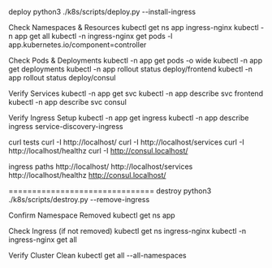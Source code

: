 deploy
python3 ./k8s/scripts/deploy.py --install-ingress

Check Namespaces & Resources
kubectl get ns app ingress-nginx
kubectl -n app get all
kubectl -n ingress-nginx get pods -l app.kubernetes.io/component=controller

Check Pods & Deployments
kubectl -n app get pods -o wide
kubectl -n app get deployments
kubectl -n app rollout status deploy/frontend
kubectl -n app rollout status deploy/consul

Verify Services
kubectl -n app get svc
kubectl -n app describe svc frontend
kubectl -n app describe svc consul

Verify Ingress Setup
kubectl -n app get ingress
kubectl -n app describe ingress service-discovery-ingress

curl tests
curl -I http://localhost/
curl -I http://localhost/services
curl -I http://localhost/healthz
curl -I http://consul.localhost/

ingress paths
http://localhost/
http://localhost/services
http://localhost/healthz
http://consul.localhost/


===============================
destroy
python3 ./k8s/scripts/destroy.py --remove-ingress

Confirm Namespace Removed
kubectl get ns app

Check Ingress (if not removed)
kubectl get ns ingress-nginx
kubectl -n ingress-nginx get all

Verify Cluster Clean
kubectl get all --all-namespaces
